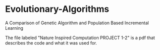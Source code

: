 # Evolutionary-Algorithms
A Comparison of Genetic Algorithm and Population Based Incremental Learning

The file labeled "Nature Inspired Computation PROJECT 1-2" is a pdf that describes the code and what it was used for.
